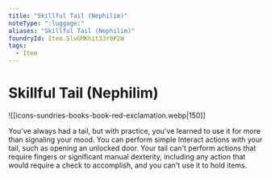 ```yaml
---
title: "Skillful Tail (Nephilim)"
noteType: ":luggage:"
aliases: "Skillful Tail (Nephilim)"
foundryId: Item.SlvGMKhit33r0P2W
tags:
  - Item
---
```


# Skillful Tail (Nephilim)
![[icons-sundries-books-book-red-exclamation.webp|150]]

You've always had a tail, but with practice, you've learned to use it for more than signaling your mood. You can perform simple Interact actions with your tail, such as opening an unlocked door. Your tail can't perform actions that require fingers or significant manual dexterity, including any action that would require a check to accomplish, and you can't use it to hold items.
